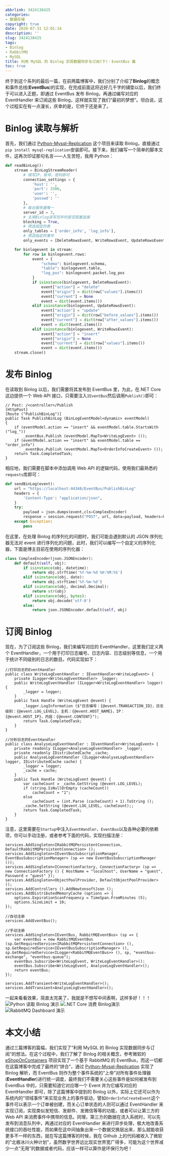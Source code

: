 ```yaml
---
abbrlink: 3424138425
categories:
- 数据存储
copyright: true
date: 2020-07-31 12:01:14
description: ''
slug: 3424138425
tags:
- Binlog
- RabbitMQ
- MySQL
title: 利用 MySQL 的 Binlog 实现数据同步与订阅(下)：EventBus 篇
toc: true
---
```


终于到这个系列的最后一篇，在前两篇博客中，我们分别了介绍了**Binlog**的概念和事件总线(**EventBus**)的实现，在完成前面这将近好几千字的铺垫以后，我们终于可以进入正题，即通过 EventBus 发布 Binlog，再通过编写对应的 EventHandler 来订阅这些 Binlog，这样就实现了我们“最初的梦想”。坦白说，这个过程实在有一点漫长，庆幸的是，它终于还是来了。

# Binlog 读取与解析
首先，我们通过 [Python-Mysql-Replication](https://github.com/noplay/python-mysql-replication) 这个项目来读取 Binlog，直接通过`pip install mysql-replication`安装即可。接下来，我们编写一个简单的脚本文件，这再次印证那句名言——人生苦短，我用 Python：
``` Python
def readBinLog():
    stream = BinLogStreamReader(
        # 填写IP、账号、密码即可
        connection_settings = {
            'host': '',
            'port': 3306, 
            'user': '', 
            'passwd': ''
        },
        # 每台服务器唯一
        server_id = 3, 
        # 主库Binlog读写完毕时是否阻塞连接
        blocking = True, 
        # 筛选指定的表
        only_tables = ['order_info', 'log_info'], 
        # 筛选指定的事件
        only_events = [DeleteRowsEvent, WriteRowsEvent, UpdateRowsEvent]) 

    for binlogevent in stream:
        for row in binlogevent.rows:
            event = {
                "schema": binlogevent.schema,
                "table": binlogevent.table,
                "log_pos": binlogevent.packet.log_pos
            }
            if isinstance(binlogevent, DeleteRowsEvent):
                event["action"] = "delete"
                event["origin"] = dict(row["values"].items())
                event["current"] = None
                event = dict(event.items())
            elif isinstance(binlogevent, UpdateRowsEvent):
                event["action"] = "update"
                event["origin"] = dict(row["before_values"].items())
                event["current"] = dict(row["after_values"].items())
                event = dict(event.items())
            elif isinstance(binlogevent, WriteRowsEvent):
                event["action"] = "insert"
                event["origin"] = None
                event["current"] = dict(row["values"].items())
                event = dict(event.items())
    stream.close()
```

# 发布 Binlog
在读取到 Binlog 以后，我们需要将其发布到 EventBus 里，为此，在.NET Core 这边提供一个 Web API 接口，只需要注入`IEventBus`然后调用`Publish()`即可：
``` CSharp
// Post: /<controller>/Publish
[HttpPost]
[Route ("PublishBinLog")]
public Task PublishBinLog (BinLogEventModel<dynamic> eventModel) 
{
    if (eventModel.action == "insert" && eventModel.table.StartsWith ("log_"))
        _eventBus.Publish (eventModel.MapTo<WriteLogEvent> ());
    if (eventModel.action == "insert" && eventModel.table == "order_info")
        _eventBus.Publish (eventModel.MapTo<OrderInfoCreateEvent> ());
    return Task.CompletedTask;
}
```
相应地，我们需要在脚本中添加调用 Web API 的逻辑代码，使用我们最熟悉的`requests`库即可：
```  Python
def sendBinLog(event):
    url = "https://localhost:44348/EventBus/PublishBinLog"
    headers = {
        'Content-Type': "application/json",
    }
    try:
        payload = json.dumps(event,cls=ComplexEncoder)
        response = session.request("POST", url, data=payload, headers=headers, verify=False)
    except Exception:
        pass
```
在这里，在处理 Binlog 的序列化的问题时，我们可能会遇到默认的 JSON 序列化器无法对 event 进行序列化的问题，此时，我们可以编写一个自定义的序列化器，下面是博主目前在使用的序列化器：
```Python
class ComplexEncoder(json.JSONEncoder):
    def default(self, obj):
        if isinstance(obj, datetime):
            return obj.strftime('%Y-%m-%d %H:%M:%S')
        elif isinstance(obj, date):
            return obj.strftime('%Y-%m-%d')
        elif isinstance(obj, decimal.Decimal):
            return str(obj)
        elif isinstance(obj, bytes):
            return obj.decode('utf-8')  
        else:
            return json.JSONEncoder.default(self, obj)
```

# 订阅 Binlog
现在，为了订阅这些 Binlog，我们来编写对应的 EventHandler，这里我们定义两个 EventHandler，一个用于打印日志编号、日志内容、日志级别等信息，一个用于统计不同级别的日志的数目。代码实现如下：
``` CSharp
//打印日志的EventHandler
public class WriteLogEventHandler : IEventHandler<WriteLogEvent> {
    private ILogger<WriteLogEventHandler> _logger;
    public WriteLogEventHandler (ILogger<WriteLogEventHandler> logger) {
        _logger = logger;
    }
    public Task Handle (WriteLogEvent @event) {
        _logger.LogInformation ($"日志编号：{@event.TRANSACTION_ID}，日志级别：{@event.LOG_LEVEL}，主机：{@event.HOST_NAME}，IP：{@event.HOST_IP}，内容：{@event.CONTENT}");
        return Task.CompletedTask;
    }
}

//分析日志的EventHandler
public class AnalyseLogEventHandler : IEventHandler<WriteLogEvent> {
    private readonly ILogger<AnalyseLogEventHandler> _logger;
    private readonly IDistributedCache _cache;
    public AnalyseLogEventHandler (ILogger<AnalyseLogEventHandler> logger, IDistributedCache cache) {
        _logger = logger;
        _cache = cache;
    }
    public Task Handle (WriteLogEvent @event) {
        var cacheCount = _cache.GetString (@event.LOG_LEVEL);
        if (string.IsNullOrEmpty (cacheCount))
            cacheCount = "1";
        else
            cacheCount = (int.Parse (cacheCount) + 1).ToString ();
        _cache.SetString (@event.LOG_LEVEL, cacheCount);;
        return Task.CompletedTask;
    }
}
```
注意，这里需要在`Startup`中注入`EventHandler`、`EventBus`以及各种必要的依赖项，你可以手动注册，或者参考下面的代码，实现扫描注册：
``` CSharp
services.AddSingleton<IRabbitMQPersistentConnection, DefaultRabbitMQPersistentConnection> ();
services.AddSingleton<IEventBusSubscriptionManager, EventBusSubscriptionManager> (sp => new EventBusSubscriptionManager ());
services.AddSingleton<IConnectionFactory, ConnectionFactory> (sp => new ConnectionFactory () { HostName = "localhost", UserName = "guest", Password = "guest" });
services.AddSingleton<ObjectPoolProvider, DefaultObjectPoolProvider> ();
services.AddControllers ().AddNewtonsoftJson ();
services.AddDistributedMemoryCache (options => {
    options.ExpirationScanFrequency = TimeSpan.FromMinutes (5);
    options.SizeLimit = 10;
});

//自动注册
services.AddEventBus();

//手动注册
services.AddSingleton<IEventBus, RabbitMQEventBus> (sp => {
    var eventBus = new RabbitMQEventBus (sp.GetRequiredService<IRabbitMQPersistentConnection> (), sp.GetRequiredService<IEventBusSubscriptionManager> (), sp.GetRequiredService<ILogger<RabbitMQEventBus>> (), sp, "eventbus-exchange", "eventbus-queue");
    eventBus.Subscribe<WriteLogEvent, WriteLogEventHandler>():
    eventBus.Subscribe<WriteLogEvent, AnalyseLogEventHandler>();
    return eventBus;
});

services.AddTransient<WriteLogEventHandler>();
services.AddTransient<AnalyseLogEventHandler>();

```
一起来看看效果，简直太完美了，我就是不想写中间表啊，这样多好！！！
![Python 读取 Binlog 演示](https://i.loli.net/2020/07/31/PRjfiYpWNqHxI7Z.gif)
![.NET Core 消费 Binlog演示](https://i.loli.net/2020/07/31/yVZgIn9NifpxTXa.gif)
![RabbitMQ Dashboard 演示](https://i.loli.net/2020/07/31/iMX5PFCoak7VDv9.png)

# 本文小结
通过三篇博客的篇幅，我们实现了“利用 MySQL 的 Binlog 实现数据同步与订阅”的想法。在这个过程中，我们了解了 Binlog 的相关概念，参考微软的 [eShopOnContainers](https://github.com/dotnet-architecture/eShopOnContainers) 项目实现了一个基于 RabbitMQ 的 EventBus，而这一切都在这篇博客中完成了最终的“拼合”，通过 [Python-Mysql-Replication](https://github.com/noplay/python-mysql-replication) 实现了 Binlog 解析，而 EventBus 则作为整个事件系统的“上帝”对所有事件处理器(**EventHandler**)进行统一调度，最终我们不需要关心这些事件是如何被发布到 EventBus 中的，只需要知道它对应哪一个 Event 并为它编写对应的 EventHandler 即可，除了这篇博客中提到的 Binlog 以外，实际上它还可以作为系统内的“领域事件”来实现业务上的事件驱动，譬如`OrderInfoCreateEvent`这个事件可以表示一个订单被创建，而关心订单状态的人则可以通过 EventHandler 来实现订阅，实现类似发短信、发邮件、发微信等等的功能，或者可以让第三方的 Web API 来消费事件中携带的信息。同理，第三方的数据在流入系统时，可以先发布到消息队列中，再通过对应的 EventHandler 来进行异步处理，极大地改善系统接口的吞吐性能，而如果在这中间抽象出来一个数据交换层出来，那么就能收获更多不一样的东西，就在写这篇博客的时候，我在 Github 上的代码被收入了微软的"北极冰川火种计划"，虽然数字世界远比现实世界宽广得多，可能为这个世界减少一点“无用”的数据或者代码，应该一样可以算作是环保行为吧！